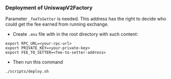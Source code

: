 ### Deployment of UniswapV2Factory

Parameter `_feeToSetter` is needed. This address has the right to decide who could get the fee earned from running exchange.

-   Create `.env` file with in the root directory with such content:
```
export RPC_URL=<your-rpc-url>
export PRIVATE_KEY=<your-private-key>
export FEE_TO_SETTER=<fee-to-setter-address>
```   

-   Then run this command
```shell
./scripts/deploy.sh
```